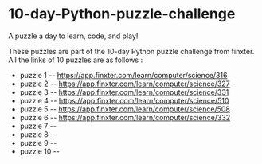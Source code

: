 # 10-day-Python-puzzle-challenge

A puzzle a day to learn, code, and play!

These puzzles are part of the 10-day Python puzzle challenge from finxter. All the links of 10 puzzles are as follows :

* puzzle 1 -- https://app.finxter.com/learn/computer/science/316
* puzzle 2 -- https://app.finxter.com/learn/computer/science/327
* puzzle 3 -- https://app.finxter.com/learn/computer/science/331
* puzzle 4 -- https://app.finxter.com/learn/computer/science/510
* puzzle 5 -- https://app.finxter.com/learn/computer/science/508
* puzzle 6 -- https://app.finxter.com/learn/computer/science/332
* puzzle 7 -- 
* puzzle 8 -- 
* puzzle 9 -- 
* puzzle 10 -- 
